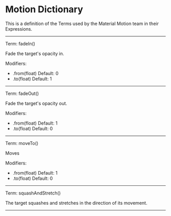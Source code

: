 # Motion Dictionary

This is a definition of the Terms used by the Material Motion team in their Expressions.

---

Term: fadeIn()

Fade the target's opacity in.

Modifiers:

- .from(float) Default: 0
- .to(float)   Default: 1

---

Term: fadeOut()

Fade the target's opacity out.

Modifiers:

- .from(float) Default: 1
- .to(float)   Default: 0

---

Term: moveTo()

Moves 

Modifiers:

- .from(float) Default: 1
- .to(float)   Default: 0

---

Term: squashAndStretch()

The target squashes and stretches in the direction of its movement.

---
